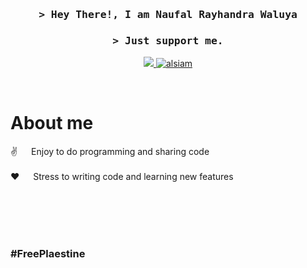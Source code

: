 <h3 align="center">
        <samp>&gt; Hey There!, I am
                <b>Naufal Rayhandra Waluya</b>
        </samp>
</h3>

<h3 align="center">
        <samp>&gt; Just support me.</samp>
</h3>

<p align="center">
 <a href="https://twitter.com/naufalrwaluya" target="_blank">
  <img src="https://img.shields.io/badge/Twitter-1DA1F2?style=for-the-badge&logo=twitter&logoColor=white" />
 </a>
 <a href="https://instagram.com/naufalrwaluya" target="_blank">
  <img src="https://img.shields.io/badge/Instagram-fe4164?style=for-the-badge&logo=instagram&logoColor=white" alt="alsiam" />
 </a> 
</p>
<br/>


# About me
 
<p>
  
 ✌️ &emsp; Enjoy to do programming and sharing code <br/><br/>
 ❤️ &emsp; Stress to writing code and learning new features<br/><br/>

</p>

<br/>
<br/>
<br/>

### #FreePlaestine
<!--
**NaufalRW/NaufalRW** is a ✨ _special_ ✨ repository because its `README.md` (this file) appears on your GitHub profile.

Here are some ideas to get you started:

- 🔭 I’m currently working on ...
- 🌱 I’m currently learning ...
- 👯 I’m looking to collaborate on ...
- 🤔 I’m looking for help with ...
- 💬 Ask me about ...
- 📫 How to reach me: ...
- 😄 Pronouns: ...
- ⚡ Fun fact: ...
-->
